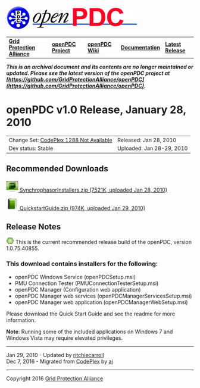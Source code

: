 [![The Open Source Phasor Data Concentrator](openPDC_Logo.png)](openPDC_Home.md "The Open Source Phasor Data Concentrator")

|   |   |   |   |   |
|---|---|---|---|---|
| **[Grid Protection Alliance](http://www.gridprotectionalliance.org "Grid Protection Alliance Home Page")** | **[openPDC Project](https://github.com/GridProtectionAlliance/openPDC "openPDC Project on GitHub")** | **[openPDC Wiki](openPDC_Home.md "openPDC Wiki Home Page")** | **[Documentation](openPDC_Documentation_Home.md "openPDC Documentation Home Page")** | **[Latest Release](https://github.com/GridProtectionAlliance/openPDC/releases "openPDC Releases Home Page")** |

***This is an archival document and its contents are no longer maintained or updated. Please see the latest version of the openPDC project at [https://github.com/GridProtectionAlliance/openPDC](https://github.com/GridProtectionAlliance/openPDC).***

# openPDC v1.0 Release, January 28, 2010

|   |   |
|---|---|
| Change Set: [CodePlex 1288 Not Available](http://openpdc.codeplex.com) | Released: Jan 28, 2010 |
| Dev status: Stable | Uploaded: Jan 28-29, 2010 |

## Recommended Downloads

[![](files/RuntimeBinary.gif) SynchrophasorInstallers.zip (7521K, uploaded Jan 28, 2010)](http://openpdc.codeplex.com/downloads/get/103621)

[![](files/documentation.gif) QuickstartGuide.zip (974K, uploaded Jan 29, 2010)](http://openpdc.codeplex.com/downloads/get/103717)

## Release Notes

[![](files/project_icon_lrg.gif)]() This is the current recommended release build of the openPDC, version 1.0.75.40855.

### This download contains installers for the following:

- openPDC Windows Service (openPDCSetup.msi) 
- PMU Connection Tester (PMUConnectionTesterSetup.msi) 
- openPDC Manager (Configuration web application) 
- openPDC Manager web services (openPDCManagerServicesSetup.msi) 
- openPDC Manager web application (openPDCManagerWebSetup.msi)

Please download the Quick Start Guide and see the readme for more information.

**Note**: Running some of the included applications on Windows 7 and Windows Vista may require elevated privileges.

---

Jan 29, 2010 - Updated by [ritchiecarroll](http://www.codeplex.com/site/users/view/ritchiecarroll)  
Dec 7, 2016 - Migrated from [CodePlex](http://openpdc.codeplex.com/releases/view/39621) by [aj](https://github.com/ajstadlin)

---

Copyright 2016 [Grid Protection Alliance](http://www.gridprotectionalliance.org)
